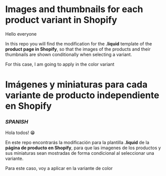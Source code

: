 # Images and thumbnails for each product variant in Shopify

Hello everyone

In this repo you will find the modification for the **.liquid** template of the **product page in Shopify**, so that the images of the products and their thumbnails are shown conditionally when selecting a variant.

For this case, I am going to apply in the color variant


# Imágenes y miniaturas para cada variante de producto independiente en Shopify
### *SPANISH*

Hola todos! 😁

En este repo encontrarás la modificación para la plantilla **.liquid** de la **página de producto en Shopify**, para que las imagenes de los productos y sus miniaturas sean mostradas de forma condicional al seleccionar una variante.

Para este caso, voy a aplicar en la variante de color